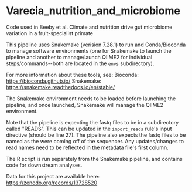 # Varecia_nutrition_and_microbiome

Code used in Beeby et al. Climate and nutrition drive gut microbiome variation in a fruit-specialist primate

This pipeline uses Snakemake (verision 7.28.1) to run and Conda/Bioconda to manage software environments (one for Snakemake to launch the pipeline and another to manage/launch QIIME2 for individual steps/commands--both are located in the ```envs``` subdirectory).

For more information about these tools, see:
Bioconda: https://bioconda.github.io/
Snakemake: https://snakemake.readthedocs.io/en/stable/

The Snakemake environment needs to be loaded before launching the pipeline, and once launched, Snakemake will manage the QIIME2 environment.

Note that the pipeline is expecting the fastq files to be in a subdirectory called "READS". This can be updated in the ```import_reads``` rule's input directive (should be line 27). The pipeline also expects the fastq files to be named as the were coming off of the sequencer. Any updates/changes to read names need to be reflected in the metadata file's first column.

The R script is run separately from the Snakemake pipeline, and contains code for downstream analyses.

Data for this project are available here: https://zenodo.org/records/13728520
